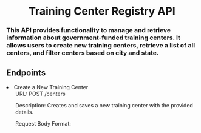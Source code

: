 <h1 align="center">Training Center Registry API</h1>
<h3> This API provides functionality to manage and retrieve information about government-funded training centers. It allows users to create new training centers, retrieve a list of all centers, and filter centers based on city and state. </h3>
<h2>Endpoints</h2>
<li>Create a New Training Center
  <ul>URL: POST /centers</ul>
  <ul>Description: Creates and saves a new training center with the provided details.</ul>
  <ul>Request Body Format:</ul>
</li>
